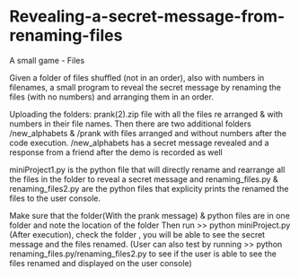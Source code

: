 # Revealing-a-secret-message-from-renaming-files
A small game - Files 

Given a folder of files shuffled (not in an order), also with numbers in filenames, a small program to reveal the secret message by renaming the files (with no numbers) and arranging them in an order.

Uploading the folders: prank(2).zip file with all the files re arranged & with numbers in their file names.
Then there are two additional folders /new_alphabets & /prank with files arranged and without numbers after the code execution.
/new_alphabets has a secret message revealed and a response from a friend after the demo is recorded as well

miniProject1.py is the python file that will directly rename and rearrange all the files in the folder to reveal a secret message and renaming_files.py & renaming_files2.py are the python files that explicity prints the renamed the files to the user console.

Make sure that the folder(With the prank message) & python files are in one folder and note the location of the folder
Then run >> python miniProject.py (After execution), check the folder , you will be able to see the secret message and the files renamed. (User can also test by running >> python renaming_files.py/renaming_files2.py to see if the user is able to see the files renamed and displayed on the user console)
